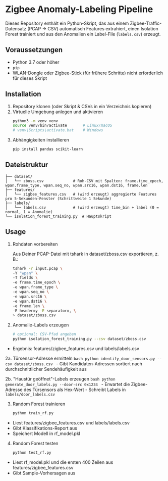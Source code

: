 # Zigbee Anomaly-Labeling Pipeline

Dieses Repository enthält ein Python-Skript, das aus einem Zigbee-Traffic-Datensatz (PCAP → CSV) automatisch Features extrahiert, einen Isolation Forest trainiert und aus den Anomalien ein Label-File (`labels.csv`) erzeugt.

## Voraussetzungen

- Python 3.7 oder höher  
- `pip`  
- WLAN-Dongle oder Zigbee-Stick (für frühere Schritte) nicht erforderlich für dieses Skript

## Installation

1. Repository klonen (oder Skript & CSVs in ein Verzeichnis kopieren)  
2. Virtuelle Umgebung anlegen und aktivieren  
   ```bash
   python3 -m venv venv
   source venv/bin/activate       # Linux/macOS
   # venv\Scripts\activate.bat    # Windows
   ```
3. Abhängigkeiten installieren
    ```bash
    pip install pandas scikit-learn
    ```

## Dateistruktur

```
├── dataset/
│   └── zboss.csv             # Roh-CSV mit Spalten: frame.time_epoch, wpan.frame_type, wpan.seq_no, wpan.src16, wpan.dst16, frame.len
├── features/
│   └── zigbee_features.csv   # (wird erzeugt) aggregierte Features pro 5‑Sekunden-Fenster (Schrittweite 1 Sekunde)
├── labels/
│   └── labels.csv            # (wird erzeugt) time_bin + label (0 = normal, 1 = Anomalie)
└── isolation_forest_training.py  # Hauptskript
```

## Usage

1. Rohdaten vorbereiten

    Aus Deiner PCAP-Datei mit tshark in dataset/zboss.csv exportieren, z. B.:
    ```bash
    tshark -r input.pcap \
    -Y "wpan" \
    -T fields \
    -e frame.time_epoch \
    -e wpan.frame_type \
    -e wpan.seq_no \
    -e wpan.src16 \
    -e wpan.dst16 \
    -e frame.len \
    -E header=y -E separator=, \
    > dataset/zboss.csv
    ```

2. Anomalie-Labels erzeugen
    ```bash
    # optional: CSV-Pfad angeben
    python isolation_forest_training.py --csv dataset/zboss.csv
    ```

- Ergebnis: features/zigbee_features.csv und labels/labels.csv

2a. Türsensor-Adresse ermitteln
    ```bash
    python identify_door_sensors.py --csv dataset/zboss.csv
    ```
    - Gibt Kandidaten-Adressen sortiert nach durchschnittlicher Sendehäufigkeit aus

2b. "Haustür geöffnet"-Labels erzeugen
    ```bash
    python generate_door_labels.py --door-src 0x1234
    ```
    - Erwartet die Zigbee-Adresse des Türsensors als Hex-Wert
    - Schreibt Labels in `labels/door_labels.csv`

3. Random Forest trainieren
    ```bash
    python train_rf.py
    ```
- Liest features/zigbee_features.csv und labels/labels.csv
- Gibt Klassifikations-Report aus
- Speichert Modell in rf_model.pkl

4. Random Forest testen
    ```bash
    python test_rf.py
    ```
- Liest rf_model.pkl und die ersten 400 Zeilen aus features/zigbee_features.csv
- Gibt Sample-Vorhersagen aus
